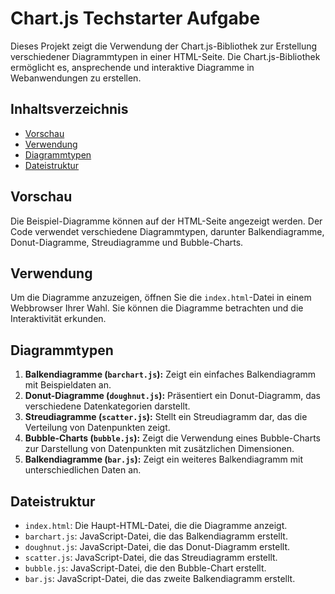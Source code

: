 # Chart.js Techstarter Aufgabe

Dieses Projekt zeigt die Verwendung der Chart.js-Bibliothek zur Erstellung verschiedener Diagrammtypen in einer HTML-Seite. Die Chart.js-Bibliothek ermöglicht es, ansprechende und interaktive Diagramme in Webanwendungen zu erstellen.

## Inhaltsverzeichnis

- [Vorschau](#vorschau)
- [Verwendung](#verwendung)
- [Diagrammtypen](#diagrammtypen)
- [Dateistruktur](#dateistruktur)

## Vorschau

Die Beispiel-Diagramme können auf der HTML-Seite angezeigt werden. Der Code verwendet verschiedene Diagrammtypen, darunter Balkendiagramme, Donut-Diagramme, Streudiagramme und Bubble-Charts.

## Verwendung

Um die Diagramme anzuzeigen, öffnen Sie die `index.html`-Datei in einem Webbrowser Ihrer Wahl. Sie können die Diagramme betrachten und die Interaktivität erkunden.

## Diagrammtypen

1. **Balkendiagramme (`barchart.js`):** Zeigt ein einfaches Balkendiagramm mit Beispieldaten an.
2. **Donut-Diagramme (`doughnut.js`):** Präsentiert ein Donut-Diagramm, das verschiedene Datenkategorien darstellt.
3. **Streudiagramme (`scatter.js`):** Stellt ein Streudiagramm dar, das die Verteilung von Datenpunkten zeigt.
4. **Bubble-Charts (`bubble.js`):** Zeigt die Verwendung eines Bubble-Charts zur Darstellung von Datenpunkten mit zusätzlichen Dimensionen.
5. **Balkendiagramme (`bar.js`):** Zeigt ein weiteres Balkendiagramm mit unterschiedlichen Daten an.

## Dateistruktur

- `index.html`: Die Haupt-HTML-Datei, die die Diagramme anzeigt.
- `barchart.js`: JavaScript-Datei, die das Balkendiagramm erstellt.
- `doughnut.js`: JavaScript-Datei, die das Donut-Diagramm erstellt.
- `scatter.js`: JavaScript-Datei, die das Streudiagramm erstellt.
- `bubble.js`: JavaScript-Datei, die den Bubble-Chart erstellt.
- `bar.js`: JavaScript-Datei, die das zweite Balkendiagramm erstellt.

